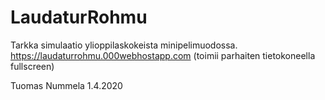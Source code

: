 # LaudaturRohmu
Tarkka simulaatio ylioppilaskokeista minipelimuodossa.
https://laudaturrohmu.000webhostapp.com (toimii parhaiten tietokoneella fullscreen)

Tuomas Nummela 1.4.2020
